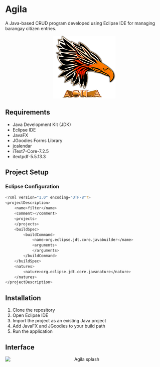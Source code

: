 # Agila

A Java-based CRUD program developed using Eclipse IDE for managing barangay citizen entries.

<p align="center">
  <img src="res/images/splash_agila.png" alt="Agila splash" width="200" height="200"/>
</p>

## Requirements

- Java Development Kit (JDK)
- Eclipse IDE
- JavaFX
- JGoodies Forms Library
- jcalendar
- iText7-Core-7.2.5
- itextpdf-5.5.13.3

## Project Setup

### Eclipse Configuration
```bash
<?xml version="1.0" encoding="UTF-8"?>
<projectDescription>
    <name>filter</name>
    <comment></comment>
    <projects>
    </projects>
    <buildSpec>
        <buildCommand>
            <name>org.eclipse.jdt.core.javabuilder</name>
            <arguments>
            </arguments>
        </buildCommand>
    </buildSpec>
    <natures>
        <nature>org.eclipse.jdt.core.javanature</nature>
    </natures>
</projectDescription>
```

## Installation

1. Clone the repository
2. Open Eclipse IDE
3. Import the project as an existing Java project
4. Add JavaFX and JGoodies to your build path
5. Run the application

## Interface

<p align="center">
  <img src="https://images-wixmp-ed30a86b8c4ca887773594c2.wixmp.com/f/98a0bcfc-ba20-41d8-8212-e0b9a0957496/diwan05-cc8a1c34-7ac5-4e57-85db-09bca0deb845.png/v1/fit/w_828,h_468,q_70,strp/list_agila_demo_by_xxxc2ginxxx_diwan05-414w-2x.jpg?token=eyJ0eXAiOiJKV1QiLCJhbGciOiJIUzI1NiJ9.eyJzdWIiOiJ1cm46YXBwOjdlMGQxODg5ODIyNjQzNzNhNWYwZDQxNWVhMGQyNmUwIiwiaXNzIjoidXJuOmFwcDo3ZTBkMTg4OTgyMjY0MzczYTVmMGQ0MTVlYTBkMjZlMCIsIm9iaiI6W1t7ImhlaWdodCI6Ijw9NzIzIiwicGF0aCI6IlwvZlwvOThhMGJjZmMtYmEyMC00MWQ4LTgyMTItZTBiOWEwOTU3NDk2XC9kaXdhbjA1LWNjOGExYzM0LTdhYzUtNGU1Ny04NWRiLTA5YmNhMGRlYjg0NS5wbmciLCJ3aWR0aCI6Ijw9MTI4MCJ9XV0sImF1ZCI6WyJ1cm46c2VydmljZTppbWFnZS5vcGVyYXRpb25zIl19.FuWJomzoARX4yzOEsS6ntA_wZ7jkhH-ZNWTWFHn7s8s"
      loading="eager"
      alt="Agila splash"
      width="auto" height="200"
      loading="eager"
      style="display: block; margin: 0 auto"/>
</p>
